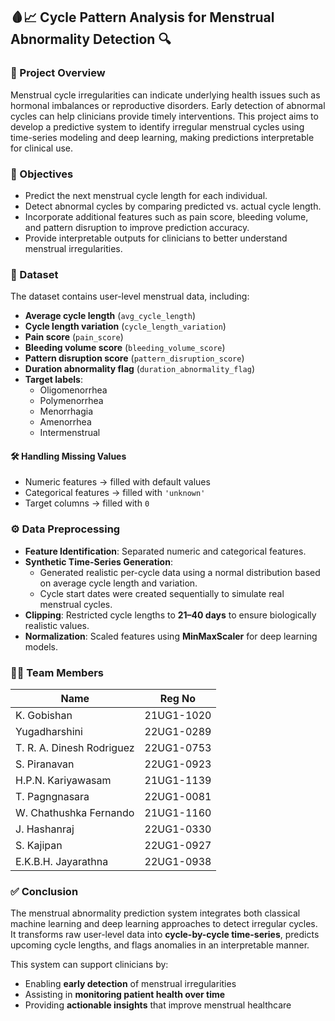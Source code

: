 ## 🩸📈 Cycle Pattern Analysis for Menstrual Abnormality Detection 🔍

### 📌 Project Overview
Menstrual cycle irregularities can indicate underlying health issues such as hormonal imbalances or reproductive disorders. Early detection of abnormal cycles can help clinicians provide timely interventions. This project aims to develop a predictive system to identify irregular menstrual cycles using time-series modeling and deep learning, making predictions interpretable for clinical use.

### 🎯 Objectives

- Predict the next menstrual cycle length for each individual.  
- Detect abnormal cycles by comparing predicted vs. actual cycle length.  
- Incorporate additional features such as pain score, bleeding volume, and pattern disruption to improve prediction accuracy.  
- Provide interpretable outputs for clinicians to better understand menstrual irregularities.  

### 📂 Dataset

The dataset contains user-level menstrual data, including:

- **Average cycle length** (`avg_cycle_length`)  
- **Cycle length variation** (`cycle_length_variation`)  
- **Pain score** (`pain_score`)  
- **Bleeding volume score** (`bleeding_volume_score`)  
- **Pattern disruption score** (`pattern_disruption_score`)  
- **Duration abnormality flag** (`duration_abnormality_flag`)  
- **Target labels**:  
  - Oligomenorrhea  
  - Polymenorrhea  
  - Menorrhagia  
  - Amenorrhea  
  - Intermenstrual  

#### 🛠 Handling Missing Values
- Numeric features → filled with default values  
- Categorical features → filled with `'unknown'`  
- Target columns → filled with `0`  


### ⚙️ Data Preprocessing

- **Feature Identification**: Separated numeric and categorical features.  
- **Synthetic Time-Series Generation**:  
  - Generated realistic per-cycle data using a normal distribution based on average cycle length and variation.  
  - Cycle start dates were created sequentially to simulate real menstrual cycles.  
- **Clipping**: Restricted cycle lengths to **21–40 days** to ensure biologically realistic values.  
- **Normalization**: Scaled features using **MinMaxScaler** for deep learning models.  


### 👩‍🎓 Team Members

| Name                      | Reg No     |
|---------------------------|------------|
| K. Gobishan               | 21UG1-1020 |
| Yugadharshini             | 22UG1-0289 |
| T. R. A. Dinesh Rodriguez | 22UG1-0753 |
| S. Piranavan              | 22UG1-0923 |
| H.P.N. Kariyawasam        | 21UG1-1139 |
| T. Pagngnasara            | 22UG1-0081 |
| W. Chathushka Fernando    | 21UG1-1160 |
| J. Hashanraj              | 22UG1-0330 |
| S. Kajipan                | 22UG1-0927 |
| E.K.B.H. Jayarathna       | 22UG1-0938 |

### ✅ Conclusion

The menstrual abnormality prediction system integrates both classical machine learning and deep learning approaches to detect irregular cycles.  
It transforms raw user-level data into **cycle-by-cycle time-series**, predicts upcoming cycle lengths, and flags anomalies in an interpretable manner.  

This system can support clinicians by:  
- Enabling **early detection** of menstrual irregularities  
- Assisting in **monitoring patient health over time**  
- Providing **actionable insights** that improve menstrual healthcare  



